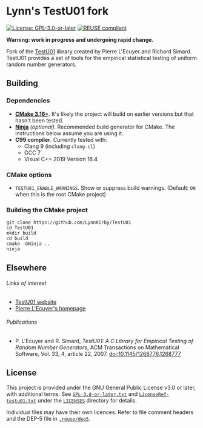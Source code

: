 <!-- SPDX-License-Identifier: CC0-1.0 -->
<!-- SPDX-FileCopyrightText: 2020 Lynn Kirby -->

# Lynn's TestU01 fork

[![License: GPL-3.0-or-later](https://img.shields.io/badge/license-GPL--3.0--or--later-blue?style=flat-square)](./COPYING.txt)
[![REUSE compliant](https://img.shields.io/badge/REUSE-compliant-green?style=flat-square)](https://reuse.software/spec/)

**Warning: work in progress and undergoing rapid change.**

Fork of the [TestU01][] library created by Pierre L'Ecuyer and Richard Simard.
TestU01 provides a set of tools for the empirical statistical testing of uniform
random number generators.

[TestU01]: http://simul.iro.umontreal.ca/testu01/tu01.html

## Building

### Dependencies

- [**CMake 3.16+**](https://cmake.org). It's likely the project will build on
  earlier versions but that hasn't been tested.
- [**Ninja**](https://ninja-build.org/) *(optional)*. Recommended build
  generator for CMake. The instructions below assume you are using it.
- **C99 compiler**. Currently tested with:
    - Clang 9 (including `clang-cl`)
    - GCC 7
    - Visual C++ 2019 Version 16.4

### CMake options

- `TESTU01_ENABLE_WARNINGS`. Show or suppress build warnings.
  (Default: `ON` when this is the root CMake project)

### Building the CMake project

```
git clone https://github.com/LynnKirby/TestU01
cd TestU01
mkdir build
cd build
cmake -GNinja ..
ninja
```

<!-- TODO: Building as CMake subproject -->
<!-- TODO: Installing TestU01 then using find_package(...) -->

## Elsewhere

###### Links of interest

- [TestU01 website][TestU01]
- [Pierre L'Ecuyer's homepage](http://www.iro.umontreal.ca/~lecuyer/)

###### Publications

- P. L'Ecuyer and R. Simard, *TestU01: A C Library for Empirical Testing of
  Random Number Generators*, ACM Transactions on Mathematical Software,
  Vol. 33, 4, article 22, 2007.
  [doi:10.1145/1268776.1268777](https://sci-hub.tw/10.1145/1268776.1268777)

## License

This project is provided under the GNU General Public License v3.0 or later,
with additional terms. See [`GPL-3.0-or-later.txt`][] and
[`LicenseRef-testu01.txt`][] under the [`LICENSES`][] directory for details.

Individual files may have their own licences. Refer to file comment headers and
the DEP-5 file in [`.reuse/dep5`][].

[`GPL-3.0-or-later.txt`]: ./LICENSES/GPL-3.0-or-later.txt
[`LicenseRef-testu01.txt`]: ./LICENSES/LicenseRef-testu01.txt
[`LICENSES`]: ./LICENSES
[`.reuse/dep5`]: ./.reuse/dep5
